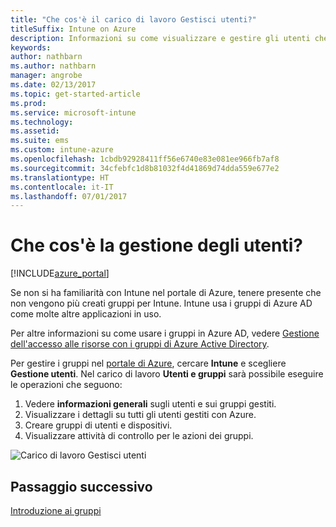```yaml
---
title: "Che cos'è il carico di lavoro Gestisci utenti?"
titleSuffix: Intune on Azure
description: Informazioni su come visualizzare e gestire gli utenti che usano Microsoft Intune e Azure."
keywords: 
author: nathbarn
ms.author: nathbarn
manager: angrobe
ms.date: 02/13/2017
ms.topic: get-started-article
ms.prod: 
ms.service: microsoft-intune
ms.technology: 
ms.assetid: 
ms.suite: ems
ms.custom: intune-azure
ms.openlocfilehash: 1cbdb92928411ff56e6740e83e081ee966fb7af8
ms.sourcegitcommit: 34cfebfc1d8b81032f4d41869d74dda559e677e2
ms.translationtype: HT
ms.contentlocale: it-IT
ms.lasthandoff: 07/01/2017
---
```

# <a name="what-is-user-management"></a>Che cos'è la gestione degli utenti?


[!INCLUDE[azure_portal](./includes/azure_portal.md)]

Se non si ha familiarità con Intune nel portale di Azure, tenere presente che non vengono più creati gruppi per Intune. Intune usa i gruppi di Azure AD come molte altre applicazioni in uso.

Per altre informazioni su come usare i gruppi in Azure AD, vedere [Gestione dell'accesso alle risorse con i gruppi di Azure Active Directory](https://docs.microsoft.com/azure/active-directory/active-directory-manage-groups).

Per gestire i gruppi nel [portale di Azure](https://portal.azure.com), cercare **Intune** e scegliere **Gestione utenti**. Nel carico di lavoro **Utenti e gruppi** sarà possibile eseguire le operazioni che seguono:

1. Vedere **informazioni generali** sugli utenti e sui gruppi gestiti.
2. Visualizzare i dettagli su tutti gli utenti gestiti con Azure.
3. Creare gruppi di utenti e dispositivi.
4. Visualizzare attività di controllo per le azioni dei gruppi.

![Carico di lavoro Gestisci utenti](./media/manage-users.png)


## <a name="next-step"></a>Passaggio successivo

[Introduzione ai gruppi](groups-get-started.md)
